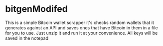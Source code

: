# bitgenModifed
This is a simple Bitcoin wallet scrapper it's checks random wallets that it generates against an API and saves ones that have Bitcoin in them in a file for you to use.
Just unzip it and run it at your convenience.
All keys will be saved in the notepad
